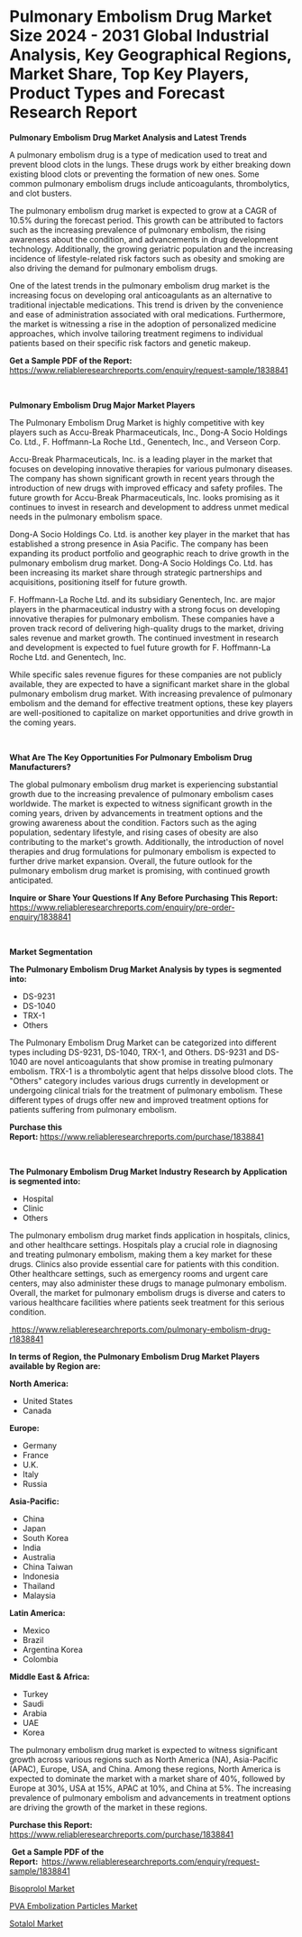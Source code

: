 <p><h1>Pulmonary Embolism Drug Market Size 2024 - 2031 Global Industrial Analysis, Key Geographical Regions, Market Share, Top Key Players, Product Types and Forecast Research Report</h1></p><p><strong>Pulmonary Embolism Drug Market Analysis and Latest Trends</strong></p>
<p><p>A pulmonary embolism drug is a type of medication used to treat and prevent blood clots in the lungs. These drugs work by either breaking down existing blood clots or preventing the formation of new ones. Some common pulmonary embolism drugs include anticoagulants, thrombolytics, and clot busters.</p><p>The pulmonary embolism drug market is expected to grow at a CAGR of 10.5% during the forecast period. This growth can be attributed to factors such as the increasing prevalence of pulmonary embolism, the rising awareness about the condition, and advancements in drug development technology. Additionally, the growing geriatric population and the increasing incidence of lifestyle-related risk factors such as obesity and smoking are also driving the demand for pulmonary embolism drugs.</p><p>One of the latest trends in the pulmonary embolism drug market is the increasing focus on developing oral anticoagulants as an alternative to traditional injectable medications. This trend is driven by the convenience and ease of administration associated with oral medications. Furthermore, the market is witnessing a rise in the adoption of personalized medicine approaches, which involve tailoring treatment regimens to individual patients based on their specific risk factors and genetic makeup.</p></p>
<p><strong>Get a Sample PDF of the Report:&nbsp;</strong> <a href="https://www.reliableresearchreports.com/enquiry/request-sample/1838841">https://www.reliableresearchreports.com/enquiry/request-sample/1838841</a></p>
<p>&nbsp;</p>
<p><strong>Pulmonary Embolism Drug Major Market Players</strong></p>
<p><p>The Pulmonary Embolism Drug Market is highly competitive with key players such as Accu-Break Pharmaceuticals, Inc., Dong-A Socio Holdings Co. Ltd., F. Hoffmann-La Roche Ltd., Genentech, Inc., and Verseon Corp. </p><p>Accu-Break Pharmaceuticals, Inc. is a leading player in the market that focuses on developing innovative therapies for various pulmonary diseases. The company has shown significant growth in recent years through the introduction of new drugs with improved efficacy and safety profiles. The future growth for Accu-Break Pharmaceuticals, Inc. looks promising as it continues to invest in research and development to address unmet medical needs in the pulmonary embolism space.</p><p>Dong-A Socio Holdings Co. Ltd. is another key player in the market that has established a strong presence in Asia Pacific. The company has been expanding its product portfolio and geographic reach to drive growth in the pulmonary embolism drug market. Dong-A Socio Holdings Co. Ltd. has been increasing its market share through strategic partnerships and acquisitions, positioning itself for future growth.</p><p>F. Hoffmann-La Roche Ltd. and its subsidiary Genentech, Inc. are major players in the pharmaceutical industry with a strong focus on developing innovative therapies for pulmonary embolism. These companies have a proven track record of delivering high-quality drugs to the market, driving sales revenue and market growth. The continued investment in research and development is expected to fuel future growth for F. Hoffmann-La Roche Ltd. and Genentech, Inc.</p><p>While specific sales revenue figures for these companies are not publicly available, they are expected to have a significant market share in the global pulmonary embolism drug market. With increasing prevalence of pulmonary embolism and the demand for effective treatment options, these key players are well-positioned to capitalize on market opportunities and drive growth in the coming years.</p></p>
<p>&nbsp;</p>
<p><strong>What Are The Key Opportunities For Pulmonary Embolism Drug Manufacturers?</strong></p>
<p><p>The global pulmonary embolism drug market is experiencing substantial growth due to the increasing prevalence of pulmonary embolism cases worldwide. The market is expected to witness significant growth in the coming years, driven by advancements in treatment options and the growing awareness about the condition. Factors such as the aging population, sedentary lifestyle, and rising cases of obesity are also contributing to the market's growth. Additionally, the introduction of novel therapies and drug formulations for pulmonary embolism is expected to further drive market expansion. Overall, the future outlook for the pulmonary embolism drug market is promising, with continued growth anticipated.</p></p>
<p><strong>Inquire or Share Your Questions If Any Before Purchasing This Report:</strong> <a href="https://www.reliableresearchreports.com/enquiry/pre-order-enquiry/1838841">https://www.reliableresearchreports.com/enquiry/pre-order-enquiry/1838841</a></p>
<p>&nbsp;</p>
<p><strong>Market Segmentation</strong></p>
<p><strong>The Pulmonary Embolism Drug Market Analysis by types is segmented into:</strong></p>
<p><ul><li>DS-9231</li><li>DS-1040</li><li>TRX-1</li><li>Others</li></ul></p>
<p><p>The Pulmonary Embolism Drug Market can be categorized into different types including DS-9231, DS-1040, TRX-1, and Others. DS-9231 and DS-1040 are novel anticoagulants that show promise in treating pulmonary embolism. TRX-1 is a thrombolytic agent that helps dissolve blood clots. The "Others" category includes various drugs currently in development or undergoing clinical trials for the treatment of pulmonary embolism. These different types of drugs offer new and improved treatment options for patients suffering from pulmonary embolism.</p></p>
<p><strong>Purchase this Report:&nbsp;</strong><a href="https://www.reliableresearchreports.com/purchase/1838841">https://www.reliableresearchreports.com/purchase/1838841</a></p>
<p>&nbsp;</p>
<p><strong>The Pulmonary Embolism Drug Market Industry Research by Application is segmented into:</strong></p>
<p><ul><li>Hospital</li><li>Clinic</li><li>Others</li></ul></p>
<p><p>The pulmonary embolism drug market finds application in hospitals, clinics, and other healthcare settings. Hospitals play a crucial role in diagnosing and treating pulmonary embolism, making them a key market for these drugs. Clinics also provide essential care for patients with this condition. Other healthcare settings, such as emergency rooms and urgent care centers, may also administer these drugs to manage pulmonary embolism. Overall, the market for pulmonary embolism drugs is diverse and caters to various healthcare facilities where patients seek treatment for this serious condition.</p></p>
<p><a href="https://www.reliableresearchreports.com/pulmonary-embolism-drug-r1838841">&nbsp;https://www.reliableresearchreports.com/pulmonary-embolism-drug-r1838841</a></p>
<p><strong>In terms of Region, the Pulmonary Embolism Drug Market Players available by Region are:</strong></p>
<p>
    <p> <strong> North America: </strong>
        <ul>
            <li>United States</li>
            <li>Canada</li>
        </ul>
        </p> 
    <p> <strong> Europe: </strong>
        <ul>
            <li>Germany</li>
            <li>France</li>
            <li>U.K.</li>
            <li>Italy</li>
            <li>Russia</li>
        </ul>
        </p> 
    <p> <strong> Asia-Pacific: </strong>
        <ul>
            <li>China</li>
            <li>Japan</li>
            <li>South Korea</li>
            <li>India</li>
            <li>Australia</li>
            <li>China Taiwan</li>
            <li>Indonesia</li>
            <li>Thailand</li>
            <li>Malaysia</li>
        </ul>
        </p> 
    <p> <strong> Latin America: </strong>
        <ul>
            <li>Mexico</li>
            <li>Brazil</li>
            <li>Argentina Korea</li>
            <li>Colombia</li>
        </ul>
        </p> 
    <p> <strong> Middle East & Africa: </strong>
        <ul>
            <li>Turkey</li>
            <li>Saudi</li>
            <li>Arabia</li>
            <li>UAE</li>
            <li>Korea</li>
        </ul>
    </p>
    </p>
<p><p>The pulmonary embolism drug market is expected to witness significant growth across various regions such as North America (NA), Asia-Pacific (APAC), Europe, USA, and China. Among these regions, North America is expected to dominate the market with a market share of 40%, followed by Europe at 30%, USA at 15%, APAC at 10%, and China at 5%. The increasing prevalence of pulmonary embolism and advancements in treatment options are driving the growth of the market in these regions.</p></p>
<p><strong>Purchase this Report: </strong><a href="https://www.reliableresearchreports.com/purchase/1838841">https://www.reliableresearchreports.com/purchase/1838841</a></p>
<p>&nbsp;<strong>Get a Sample PDF of the Report:&nbsp;&nbsp;</strong><a href="https://www.reliableresearchreports.com/enquiry/request-sample/1838841">https://www.reliableresearchreports.com/enquiry/request-sample/1838841</a></p>
<p><strong></strong></p>
<p><p><a href="https://github.com/singletonthaxterkelliehr2df/Market-Research-Report-List-2/blob/main/bisoprolol-market.md">Bisoprolol Market</a></p><p><a href="https://github.com/SashaBeier2023/Market-Research-Report-List-1/blob/main/pva-embolization-particles-market.md">PVA Embolization Particles Market</a></p><p><a href="https://github.com/kufem1/Market-Research-Report-List-2/blob/main/sotalol-market.md">Sotalol Market</a></p></p>